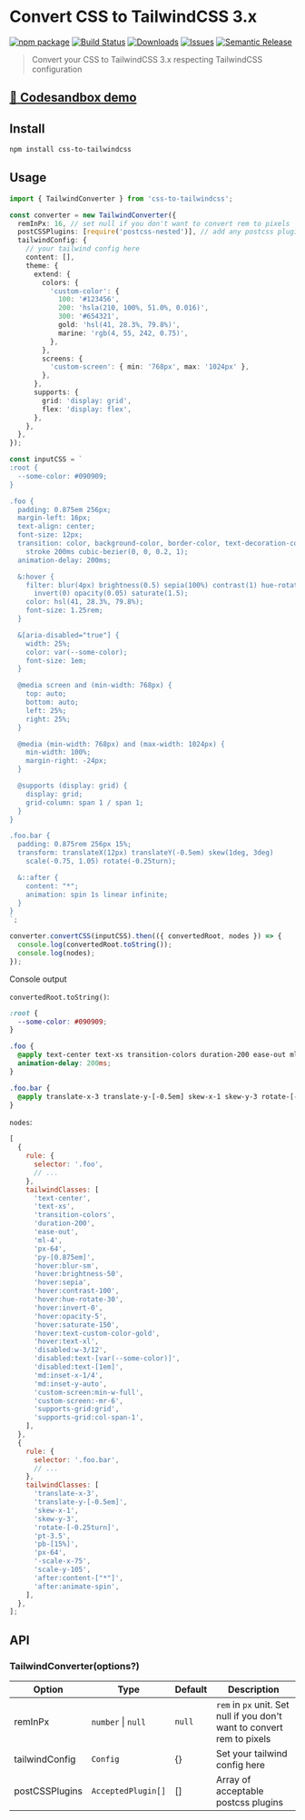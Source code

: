 # Convert CSS to TailwindCSS 3.x

[![npm package][npm-img]][npm-url]
[![Build Status][build-img]][build-url]
[![Downloads][downloads-img]][downloads-url]
[![Issues][issues-img]][issues-url]
[![Semantic Release][semantic-release-img]][semantic-release-url]

> Convert your CSS to TailwindCSS 3.x respecting TailwindCSS configuration

## [🔗 Codesandbox demo](https://codesandbox.io/s/css-to-tailwindcss-demo-yr1ser)

## Install

```bash
npm install css-to-tailwindcss
```

## Usage

```ts
import { TailwindConverter } from 'css-to-tailwindcss';

const converter = new TailwindConverter({
  remInPx: 16, // set null if you don't want to convert rem to pixels
  postCSSPlugins: [require('postcss-nested')], // add any postcss plugins to this array
  tailwindConfig: {
    // your tailwind config here
    content: [],
    theme: {
      extend: {
        colors: {
          'custom-color': {
            100: '#123456',
            200: 'hsla(210, 100%, 51.0%, 0.016)',
            300: '#654321',
            gold: 'hsl(41, 28.3%, 79.8%)',
            marine: 'rgb(4, 55, 242, 0.75)',
          },
        },
        screens: {
          'custom-screen': { min: '768px', max: '1024px' },
        },
      },
      supports: {
        grid: 'display: grid',
        flex: 'display: flex',
      },
    },
  },
});

const inputCSS = `
:root {
  --some-color: #090909;
}

.foo {
  padding: 0.875em 256px;
  margin-left: 16px;
  text-align: center;
  font-size: 12px;
  transition: color, background-color, border-color, text-decoration-color, fill,
    stroke 200ms cubic-bezier(0, 0, 0.2, 1);
  animation-delay: 200ms;

  &:hover {
    filter: blur(4px) brightness(0.5) sepia(100%) contrast(1) hue-rotate(30deg)
      invert(0) opacity(0.05) saturate(1.5);
    color: hsl(41, 28.3%, 79.8%);
    font-size: 1.25rem;
  }

  &[aria-disabled="true"] {
    width: 25%;
    color: var(--some-color);
    font-size: 1em;
  }

  @media screen and (min-width: 768px) {
    top: auto;
    bottom: auto;
    left: 25%;
    right: 25%;
  }

  @media (min-width: 768px) and (max-width: 1024px) {
    min-width: 100%;
    margin-right: -24px;
  }

  @supports (display: grid) {
    display: grid;
    grid-column: span 1 / span 1;
  }
}

.foo.bar {
  padding: 0.875rem 256px 15%;
  transform: translateX(12px) translateY(-0.5em) skew(1deg, 3deg)
    scale(-0.75, 1.05) rotate(-0.25turn);

  &::after {
    content: "*";
    animation: spin 1s linear infinite;
  }
}
`;

converter.convertCSS(inputCSS).then(({ convertedRoot, nodes }) => {
  console.log(convertedRoot.toString());
  console.log(nodes);
});
```

Console output

`convertedRoot.toString()`:

```css
:root {
  --some-color: #090909;
}

.foo {
  @apply text-center text-xs transition-colors duration-200 ease-out ml-4 px-64 py-[0.875em] hover:blur-sm hover:brightness-50 hover:sepia hover:contrast-100 hover:hue-rotate-30 hover:invert-0 hover:opacity-5 hover:saturate-150 hover:text-custom-color-gold hover:text-xl disabled:w-3/12 disabled:text-[var(--some-color)] disabled:text-[1em] md:inset-x-1/4 md:inset-y-auto custom-screen:min-w-full custom-screen:-mr-6 supports-grid:grid supports-grid:col-span-1;
  animation-delay: 200ms;
}

.foo.bar {
  @apply translate-x-3 translate-y-[-0.5em] skew-x-1 skew-y-3 rotate-[-0.25turn] pt-3.5 pb-[15%] px-64 -scale-x-75 scale-y-105 after:content-["*"] after:animate-spin;
}
```

`nodes`:

```js
[
  {
    rule: {
      selector: '.foo',
      // ...
    },
    tailwindClasses: [
      'text-center',
      'text-xs',
      'transition-colors',
      'duration-200',
      'ease-out',
      'ml-4',
      'px-64',
      'py-[0.875em]',
      'hover:blur-sm',
      'hover:brightness-50',
      'hover:sepia',
      'hover:contrast-100',
      'hover:hue-rotate-30',
      'hover:invert-0',
      'hover:opacity-5',
      'hover:saturate-150',
      'hover:text-custom-color-gold',
      'hover:text-xl',
      'disabled:w-3/12',
      'disabled:text-[var(--some-color)]',
      'disabled:text-[1em]',
      'md:inset-x-1/4',
      'md:inset-y-auto',
      'custom-screen:min-w-full',
      'custom-screen:-mr-6',
      'supports-grid:grid',
      'supports-grid:col-span-1',
    ],
  },
  {
    rule: {
      selector: '.foo.bar',
      // ...
    },
    tailwindClasses: [
      'translate-x-3',
      'translate-y-[-0.5em]',
      'skew-x-1',
      'skew-y-3',
      'rotate-[-0.25turn]',
      'pt-3.5',
      'pb-[15%]',
      'px-64',
      '-scale-x-75',
      'scale-y-105',
      'after:content-["*"]',
      'after:animate-spin',
    ],
  },
];
```

## API

### TailwindConverter(options?)

| Option         | Type               | Default | Description                                                             |
| -------------- | ------------------ | ------- | ----------------------------------------------------------------------- |
| remInPx        | `number` \| `null` | `null`  | `rem` in `px` unit. Set null if you don't want to convert rem to pixels |
| tailwindConfig | `Config`           | {}      | Set your tailwind config here                                           |
| postCSSPlugins | `AcceptedPlugin[]` | []      | Array of acceptable postcss plugins                                     |

[build-img]: https://github.com/jackardios/css-to-tailwindcss/actions/workflows/release.yml/badge.svg
[build-url]: https://github.com/jackardios/css-to-tailwindcss/actions/workflows/release.yml
[downloads-img]: https://img.shields.io/npm/dt/css-to-tailwindcss
[downloads-url]: https://www.npmtrends.com/css-to-tailwindcss
[npm-img]: https://img.shields.io/npm/v/css-to-tailwindcss
[npm-url]: https://www.npmjs.com/package/css-to-tailwindcss
[issues-img]: https://img.shields.io/github/issues/jackardios/css-to-tailwindcss
[issues-url]: https://github.com/jackardios/css-to-tailwindcss/issues
[semantic-release-img]: https://img.shields.io/badge/%20%20%F0%9F%93%A6%F0%9F%9A%80-semantic--release-e10079.svg
[semantic-release-url]: https://github.com/semantic-release/semantic-release
